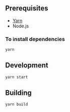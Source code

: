 ## Prerequisites

- [Yarn](https://classic.yarnpkg.com/lang/en/docs/install/#debian-stable/)
- Node.js

### To install dependencies
```sh
yarn
```

## Development
```sh
yarn start
```

## Building
```sh
yarn build
```